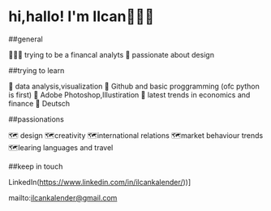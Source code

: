 # hi,hallo! I'm Ilcan🙆🏻‍♀️

##general

👩🏻‍💻 trying to be a financal analyts
🧌 passionate about design

##trying to learn

👀 data analysis,visualization
👀 Github and basic proggramming (ofc python is first)
👀 Adobe Photoshop,Illustiration
👀 latest trends in economics and finance
👀 Deutsch

##passionations

🗺️ design
🗺️creativity
🗺️international relations
🗺️market behaviour trends
🗺️learing languages and travel

##keep in touch

LinkedIn(https://www.linkedin.com/in/ilcankalender/))]

mailto:ilcankalender@gmail.com
